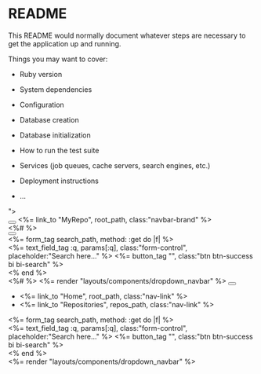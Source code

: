 # README

This README would normally document whatever steps are necessary to get the
application up and running.

Things you may want to cover:

* Ruby version

* System dependencies

* Configuration

* Database creation

* Database initialization

* How to run the test suite

* Services (job queues, cache servers, search engines, etc.)

* Deployment instructions

* ...

<nav class="navbar navbar-expand-lg <%= cookies[:moon] ? "navbar-dark bg-dark" : "nav-bg" %>">
  <div class="container-fluid">
    <div class="d-flex">
      <button class="btn me-2" id="sidebarToggle">
        <span class="navbar-toggler-icon"></span>
      </button>
      <%= link_to "MyRepo", root_path, class:"navbar-brand" %>
    </div>
    <div class="d-flex">
      <%#  %>
      <span class="d-xl-none d-lg-none d-xl-block">
      <div class="dropdown">
        <button class="btn" type="button" data-bs-toggle="dropdown" aria-expanded="false">
          <i class="bi bi-search"></i>
        </button>
        <div class="dropdown-menu dropdown-menu-end p-4 text-muted" style="max-width: 500px;">
          <%= form_tag search_path, method: :get do |f| %>
            <div class="input-group">
              <%= text_field_tag :q, params[:q], class:"form-control", placeholder:"Search here..." %>
              <%= button_tag "", class:"btn btn-success bi bi-search" %>
            </div>
          <% end %>
        </div>
      </div>
      </span>
      <%#  %>
      <span class="d-xl-none d-lg-none d-xl-block">
        <%= render "layouts/components/dropdown_navbar" %>
      </span>
      <button class="btn ms-2 d-xl-none d-lg-none d-xl-block" type="button" data-bs-toggle="collapse" data-bs-target="#navbarSupportedContent" aria-controls="navbarSupportedContent" aria-expanded="false" aria-label="Toggle navigation">
        <span class="navbar-toggler-icon"></span>
      </button>
    </div>
    <div class="collapse navbar-collapse" id="navbarSupportedContent">
      <ul class="navbar-nav me-auto mb-2 mb-lg-0">
        <li class="nav-item">
          <%= link_to "Home", root_path, class:"nav-link" %>
        </li>
        <li class="nav-item">
          <%= link_to "Repositories", repos_path, class:"nav-link" %>
        </li>
      </ul>
      <span class="d-flex">
        <%= form_tag search_path, method: :get do |f| %>
          <div class="input-group">
            <%= text_field_tag :q, params[:q], class:"form-control", placeholder:"Search here..." %>
            <%= button_tag "", class:"btn btn-success bi bi-search" %>
          </div>
        <% end %>
      </span>
    </div>
    <div class="d-flex d-md-none d-lg-block d-sm-none d-md-block d-none d-sm-block">
      <%= render "layouts/components/dropdown_navbar" %>
    </div>
  </div>
</nav>
